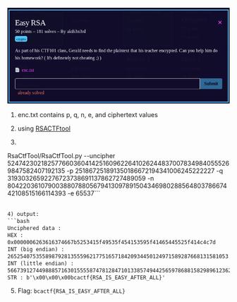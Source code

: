 ![question](question.png)

1) enc.txt contains p, q, n, e, and ciphertext values

2) using [RSACTFtool](https://github.com/Ganapati/RsaCtfTool)

3) ```bash
RsaCtfTool/RsaCtfTool.py --uncipher 5247423021825776603604142516096226410262448370078349840555269847582407192135 -p 251867251891350186672194341006245222227 -q 31930326592276723738691137862727489059 -n 8042203610790038807880567941309789150434698028856480378667442108515166114393 -e 65537```
```

4) output:
```bash
Unciphered data :
HEX : 0x0000006263616374667b5253415f49535f454153595f41465445525f414c4c7d
INT (big endian) : 2652540753558987928135559621775165718420934450124971589287668131581053
INT (little endian) : 56673912744988857163015555874781284710133857494425659786881582989612362498048
STR : b'\x00\x00\x00bcactf{RSA_IS_EASY_AFTER_ALL}'
```

5) Flag: ``` bcactf{RSA_IS_EASY_AFTER_ALL} ```